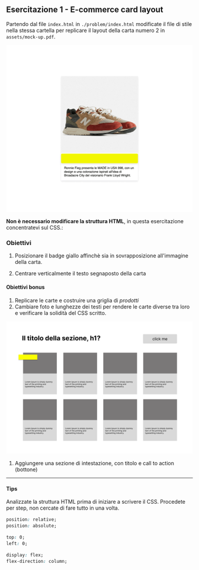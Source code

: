 ## Esercitazione 1 - E-commerce card layout

Partendo dal file `index.html` in `./problem/index.html` modificate il file di stile nella stessa cartella per replicare il layout della carta numero 2 in `assets/mock-up.pdf`.

![Esercitazione 1 - prima e dopo](./assets/prima:dopo.gif "Prima e dopo")

**Non è necessario modificare la struttura HTML**, in questa esercitazione concentratevi sul CSS.:

### Obiettivi

1. Posizionare il badge giallo affinchè sia in sovrapposizione all'immagine della carta.

2. Centrare verticalmente il testo segnaposto della carta

#### Obiettivi bonus

1. Replicare le carte e costruire una griglia di _prodotti_
2. Cambiare foto e lunghezze dei testi per rendere le carte diverse tra loro e verificare la solidità del CSS scritto.

![Esercitazione 1 - bonus grid](./assets/grid-mock-up.png "Grid layout")

1. Aggiungere una sezione di intestazione, con titolo e call to action (bottone)

---

#### Tips

Analizzate la struttura HTML prima di iniziare a scrivere il CSS.
Procedete per step, non cercate di fare tutto in una volta.

```css
position: relative;
position: absolute;
```

```css
top: 0;
left: 0;
```

```css
display: flex;
flex-direction: column;
```
